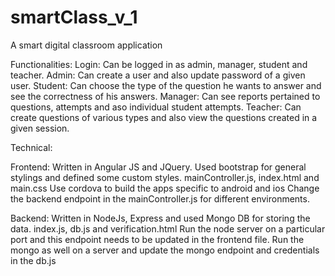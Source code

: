 # smartClass_v_1
A smart digital classroom application

Functionalities:
Login: Can be logged in as admin, manager, student and teacher.
Admin: Can create a user and also update password of a given user.
Student: Can choose the type  of the question he wants to answer and see the correctness of his answers.
Manager: Can see reports pertained to questions, attempts and aso individual student attempts.
Teacher: Can create questions of various types and also view the questions created in a given session.

Technical:

Frontend:
Written in Angular JS and JQuery. Used bootstrap for general stylings and defined some custom styles.
mainController.js, index.html and main.css
Use cordova to build the apps specific to android and ios
Change the backend endpoint in the mainController.js for different environments.

Backend:
Written in NodeJs, Express and used Mongo DB for storing the data.
index.js, db.js and verification.html
Run the node server on a particular port and this endpoint needs to be updated in the frontend file.
Run the mongo as well on a server and update the mongo endpoint and credentials in the db.js
